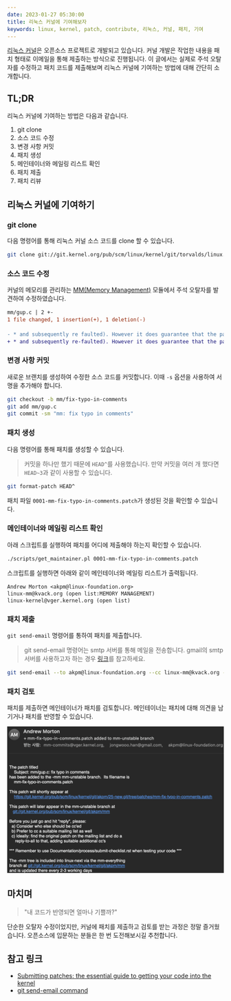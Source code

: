 ```yaml
---
date: 2023-01-27 05:30:00
title: 리눅스 커널에 기여해보자
keywords: linux, kernel, patch, contribute, 리눅스, 커널, 패치, 기여
---
```


[리눅스 커널](https://git.kernel.org/pub/scm/linux/kernel/git/torvalds/linux.git)은 오픈소스 프로젝트로 개발되고 있습니다.
커널 개발은 작업한 내용을 패치 형태로 이메일을 통해 제출하는 방식으로 진행됩니다.
이 글에서는 실제로 주석 오탈자를 수정하고 패치 코드를 제출해보며 리눅스 커널에 기여하는 방법에 대해 간단히 소개합니다.

<!-- end -->

## TL;DR

리눅스 커널에 기여하는 방법은 다음과 같습니다.

1. git clone
2. 소스 코드 수정
3. 변경 사항 커밋
4. 패치 생성
5. 메인테이너와 메일링 리스트 확인
6. 패치 제출
7. 패치 리뷰

## 리눅스 커널에 기여하기

### git clone

다음 명령어를 통해 리눅스 커널 소스 코드를 clone 할 수 있습니다.

```bash
git clone git://git.kernel.org/pub/scm/linux/kernel/git/torvalds/linux.git
```

### 소스 코드 수정

커널의 메모리를 관리하는 [MM(Memory Management)](https://linux-mm.org) 모듈에서 주석 오탈자를 발견하여 수정하였습니다.

```diff
mm/gup.c | 2 +-
1 file changed, 1 insertion(+), 1 deletion(-)

- * and subsequently re faulted). However it does guarantee that the page
+ * and subsequently re-faulted). However it does guarantee that the page
```

### 변경 사항 커밋

새로운 브랜치를 생성하여 수정한 소스 코드를 커밋합니다.
이때 `-s` 옵션을 사용하여 서명을 추가해야 합니다.

```bash
git checkout -b mm/fix-typo-in-comments
git add mm/gup.c
git commit -sm "mm: fix typo in comments"
```

### 패치 생성

다음 명령어를 통해 패치를 생성할 수 있습니다.

> 커밋을 하나만 했기 때문에 `HEAD^`를 사용했습니다.
> 만약 커밋을 여러 개 했다면 `HEAD~3`과 같이 사용할 수 있습니다.

```bash
git format-patch HEAD^
```

패치 파일 `0001-mm-fix-typo-in-comments.patch`가 생성된 것을 확인할 수 있습니다.

### 메인테이너와 메일링 리스트 확인

아래 스크립트를 실행하여 패치를 어디에 제출해야 하는지 확인할 수 있습니다.

```bash
./scripts/get_maintainer.pl 0001-mm-fix-typo-in-comments.patch
```

스크립트를 실행하면 아래와 같이 메인테이너와 메일링 리스트가 출력됩니다.

```text
Andrew Morton <akpm@linux-foundation.org>
linux-mm@kvack.org (open list:MEMORY MANAGEMENT)
linux-kernel@vger.kernel.org (open list)
```

### 패치 제출

`git send-email` 명령어를 통하여 패치를 제출합니다.

> git send-email 명령어는 smtp 서버를 통해 메일을 전송합니다.
> gmail의 smtp 서버를 사용하고자 하는 경우 [링크](https://git-scm.com/docs/git-send-email#_use_gmail_as_the_smtp_server)를 참고하세요.

```bash
git send-email --to akpm@linux-foundation.org --cc linux-mm@kvack.org --cc linux-kernel@vger.kernel.org 0001-mm-fix-typo-in-comments.patch
```

### 패치 검토

패치를 제출하면 메인테이너가 패치를 검토합니다.
메인테이너는 패치에 대해 의견을 남기거나 패치를 반영할 수 있습니다.

![patch-review](patch-review.png "메인테이너 **Andrew Morton**의 패치 검토")

## 마치며

> "내 코드가 반영되면 얼마나 기쁠까?"

단순한 오탈자 수정이었지만, 커널에 패치를 제출하고 검토를 받는 과정은 정말 즐거웠습니다.
오픈소스에 입문하는 분들은 한 번 도전해보시길 추천합니다.

## 참고 링크

- [Submitting patches: the essential guide to getting your code into the kernel](https://www.kernel.org/doc/html/latest/process/submitting-patches.html)
- [git send-email command](https://git-scm.com/docs/git-send-email)
